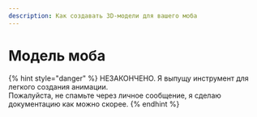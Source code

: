 ```yaml
---
description: Как создавать 3D-модели для вашего моба
---
```


# Модель моба

{% hint style="danger" %}
НЕЗАКОНЧЕНО. Я выпущу инструмент для легкого создания анимации.  
Пожалуйста, не спамьте через личное сообщение, я сделаю документацию как можно скорее.
{% endhint %}

